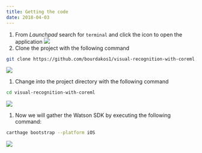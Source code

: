 ```yaml
---
title: Getting the code
date: 2018-04-03
---
```


1. From *Launchpad* search for `terminal` and click the icon to open the application
![](assets/launchpad_terminal.png)
1. Clone the project with the following command
```bash
git clone https://github.com/bourdakos1/visual-recognition-with-coreml.git
```
![](assets/terminal_git_clone.png)
1. Change into the project directory with the following command
```bash
cd visual-recognition-with-coreml
```
![](assets/terminal_cd_proj.png)
1. Now we will gather the Watson SDK by executing the following command:

```bash
carthage bootstrap --platform iOS
```
![](assets/terminal_carthage_bootstrap.png)
